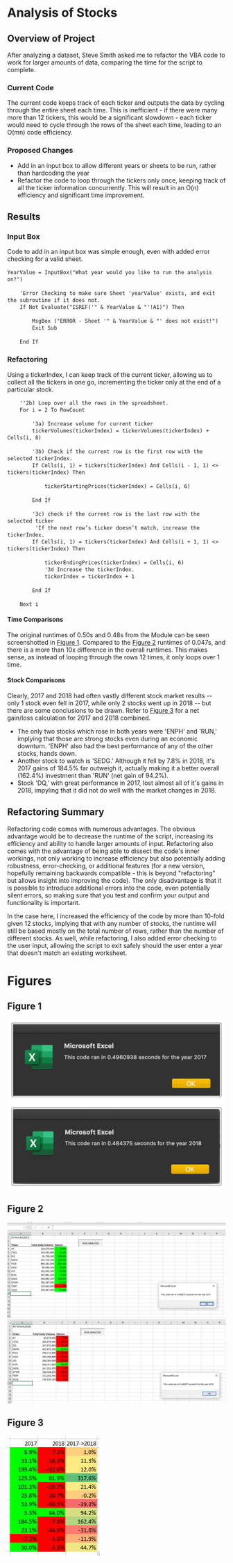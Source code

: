 # Analysis of Stocks

## Overview of Project
After analyzing a dataset, Steve Smith asked me to refactor the VBA code to work for larger amounts of data, comparing the time for the script to complete.

### Current Code

The current code keeps track of each ticker and outputs the data by cycling through the entire sheet each time.  This is inefficient - if there were many more than 12 tickers, this would be a significant slowdown - each ticker would need to cycle through the rows of the sheet each time, leading to an O(mn) code efficiency.

### Proposed Changes

- Add in an input box to allow different years or sheets to be run, rather than hardcoding the year
- Refactor the code to loop through the tickers only once, keeping track of all the ticker information concurrently.  This will result in an O(n) efficiency and significant time improvement.

## Results

### Input Box
Code to add in an input box was simple enough, even with added error checking for a valid sheet.
```
YearValue = InputBox("What year would you like to run the analysis on?")
    
    'Error Checking to make sure Sheet 'yearValue' exists, and exit the subroutine if it does not.
    If Not Evaluate("ISREF('" & YearValue & "'!A1)") Then
    
        MsgBox ("ERROR - Sheet '" & YearValue & "' does not exist!")
        Exit Sub
        
    End If
```

### Refactoring
Using a tickerIndex, I can keep track of the current ticker, allowing us to collect all the tickers in one go, incrementing the ticker only at the end of a particular stock.
```
    ''2b) Loop over all the rows in the spreadsheet.
    For i = 2 To RowCount
    
        '3a) Increase volume for current ticker
        tickerVolumes(tickerIndex) = tickerVolumes(tickerIndex) + Cells(i, 8)
        
        '3b) Check if the current row is the first row with the selected tickerIndex.
        If Cells(i, 1) = tickers(tickerIndex) And Cells(i - 1, 1) <> tickers(tickerIndex) Then
            
            tickerStartingPrices(tickerIndex) = Cells(i, 6)
            
        End If
        
        '3c) check if the current row is the last row with the selected ticker
         'If the next row’s ticker doesn’t match, increase the tickerIndex.
        If Cells(i, 1) = tickers(tickerIndex) And Cells(i + 1, 1) <> tickers(tickerIndex) Then
            
            tickerEndingPrices(tickerIndex) = Cells(i, 6)
            '3d Increase the tickerIndex.
            tickerIndex = tickerIndex + 1
            
        End If
    
    Next i
```

#### Time Comparisons

The original runtimes of 0.50s and 0.48s from the Module can be seen screenshotted in [Figure 1](#figure-1).  Compared to the [Figure 2](#figure-2) runtimes of 0.047s, and there is a more than 10x difference in the overall runtimes.  This makes sense, as instead of looping through the rows 12 times, it only loops over 1 time.

#### Stock Comparisons

Clearly, 2017 and 2018 had often vastly different stock market results -- only 1 stock even fell in 2017, while only 2 stocks went up in 2018 -- but there are some conclusions to be drawn.  Refer to [Figure 3](#figure-3) for a net gain/loss calculation for 2017 and 2018 combined.
- The only two stocks which rose in both years were 'ENPH' and 'RUN,' implying that those are strong stocks even during an economic downturn.  'ENPH' also had the best performance of any of the other stocks, hands down.
- Another stock to watch is 'SEDG.'  Although it fell by 7.8% in 2018, it's 2017 gains of 184.5% far outweigh it, actually making it a better overall (162.4%) investment than 'RUN' (net gain of 94.2%).
- Stock 'DQ,' with great performance in 2017, lost almost all of it's gains in 2018, impyling that it did not do well with the market changes in 2018.

## Refactoring Summary

Refactoring code comes with numerous advantages.  The obvious advantage would be to decrease the runtime of the script, increasing its efficiency and ability to handle larger amounts of input.  Refactoring also comes with the advantage of being able to dissect the code's inner workings, not only working to increase efficiency but also potentially adding robustness, error-checking, or additional features (for a new version, hopefully remaining backwards compatible - this is beyond "refactoring" but allows insight into improving the code).  The only disadvantage is that it is possible to introduce additional errors into the code, even potentially silent errors, so making sure that you test and confirm your output and functionality is important.

In the case here, I increased the efficiency of the code by more than 10-fold given 12 stocks, implying that with any number of stocks, the runtime will still be based mostly on the total number of rows, rather than the number of different stocks.  As well, while refactoring, I also added error checking to the user input, allowing the script to exit safely should the user enter a year that doesn't match an existing worksheet.

# Figures

## Figure 1
![Runtimes for the original code.](/Resources/VBA_Challenge_ModuleTimes.png)

## Figure 2
![Results and runtime for refactored code, 2017 data.](/Resources/VBA_Challenge_2017.png)
![Results and runtime for refactored code, 2018 data.](/Resources/VBA_Challenge_2018.png)

## Figure 3
![Net stock change from 2017 to 2018.](/Resources/VBA_Challenge_2017-2018.png)
